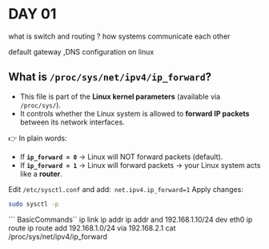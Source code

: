 # DAY 01

what is switch and routing ? how systems communicate each other

default gateway ,DNS configuration on linux
## What is `/proc/sys/net/ipv4/ip_forward`?

- This file is part of the **Linux kernel parameters** (available via `/proc/sys/`).
- It controls whether the Linux system is allowed to **forward IP packets** between its network interfaces.

👉 In plain words:

- If **`ip_forward = 0`** → Linux will NOT forward packets (default).
- If **`ip_forward = 1`** → Linux will forward packets → your Linux system acts like a **router**.

Edit `/etc/sysctl.conf` and add:```
net.ipv4.ip_forward=1```
Apply changes:
```bash
sudo sysctl -p

```
``` BasicCommands``
ip link
ip addr
ip addr and 192.168.1.10/24 dev eth0
ip route
ip route add 192.168.1.0/24 via 192.168.2.1
cat /proc/sys/net/ipv4/ip_forward